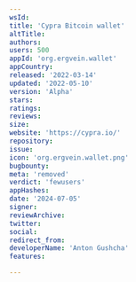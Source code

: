 ```yaml
---
wsId: 
title: 'Cypra Bitcoin wallet'
altTitle: 
authors: 
users: 500
appId: 'org.ergvein.wallet'
appCountry: 
released: '2022-03-14'
updated: '2022-05-10'
version: 'Alpha'
stars: 
ratings: 
reviews: 
size: 
website: 'https://cypra.io/'
repository: 
issue: 
icon: 'org.ergvein.wallet.png'
bugbounty: 
meta: 'removed'
verdict: 'fewusers'
appHashes: 
date: '2024-07-05'
signer: 
reviewArchive: 
twitter: 
social: 
redirect_from: 
developerName: 'Anton Gushcha'
features: 

---
```


